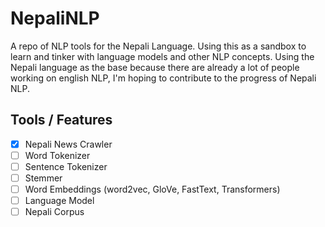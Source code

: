 # NepaliNLP
A repo of NLP tools for the Nepali Language. Using this as a sandbox to learn and tinker with language models and other NLP concepts. Using the Nepali language as the base because there are already a lot of people working on english NLP, I'm hoping to contribute to the progress of Nepali NLP.

## Tools / Features
- [x] Nepali News Crawler
- [ ] Word Tokenizer
- [ ] Sentence Tokenizer
- [ ] Stemmer
- [ ] Word Embeddings (word2vec, GloVe, FastText, Transformers)
- [ ] Language Model
- [ ] Nepali Corpus
